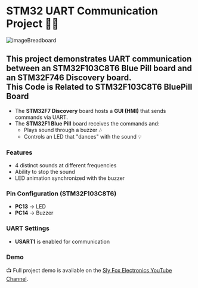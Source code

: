 # STM32 UART Communication Project 🎵💡
![imageBreadboard](https://github.com/user-attachments/assets/d712668e-eccf-4565-b22a-25f33acc7566)

This project demonstrates **UART communication** between an **STM32F103C8T6 Blue Pill** board and an **STM32F746 Discovery** board.  
 **This Code is Related to STM32F103C8T6 BluePill Board**
---

- The **STM32F7 Discovery** board hosts a **GUI (HMI)** that sends commands via UART.  
- The **STM32F1 Blue Pill** board receives the commands and:  
  - Plays sound through a buzzer 🎶  
  - Controls an LED that "dances" with the sound 💡  

### Features
- 4 distinct sounds at different frequencies  
- Ability to stop the sound  
- LED animation synchronized with the buzzer  

### Pin Configuration (STM32F103C8T6)
- **PC13** → LED  
- **PC14** → Buzzer  

### UART Settings
- **USART1** is enabled for communication  

### Demo
📺 Full project demo is available on the [Sly Fox Electronics YouTube Channel](https://www.youtube.com/@slyfoxelectronics).
